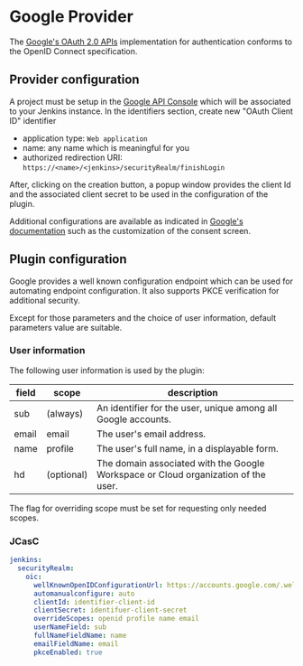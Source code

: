 # Google Provider

The [Google's OAuth 2.0 APIs][1] implementation for authentication
conforms to the OpenID Connect specification.


## Provider configuration

A project must be setup in the [Google API Console][2] which will be
associated to your Jenkins instance. In the identifiers section, create
new "OAuth Client ID" identifier

- application type: `Web application`
- name: any name which is meaningful for you
- authorized redirection URI: `https://<name>/<jenkins>/securityRealm/finishLogin`

After, clicking on the creation button, a popup window provides the
client Id and the associated client secret to be used in the
configuration of the plugin.

Additional configurations are available as indicated in [Google's documentation][1] such as the customization of the consent screen.

## Plugin configuration

Google provides a well known configuration endpoint which can be used
for automating endpoint configuration. It also supports PKCE
verification for additional security.

Except for those parameters and the choice of user information, default parameters value are suitable.

### User information

The following user information is used by the plugin:

| field | scope | description |
| ----- | ----- | ----------- |
| sub | (always) | An identifier for the user, unique among all Google accounts. |
| email | email | The user's email address. |
| name | profile | The user's full name, in a displayable form. |
| hd | (optional) | The domain associated with the Google Workspace or Cloud organization of the user. |

The flag for overriding scope must be set for requesting only needed
scopes.

### JCasC

```yaml
jenkins:
  securityRealm:
    oic:
      wellKnownOpenIDConfigurationUrl: https://accounts.google.com/.well-known/openid-configuration
      automanualconfigure: auto
      clientId: identifier-client-id
      clientSecret: identifuer-client-secret
      overrideScopes: openid profile name email
      userNameField: sub
      fullNameFieldName: name
      emailFieldName: email
      pkceEnabled: true
```

[1]: https://developers.google.com/identity/openid-connect/openid-connect
[2]: https://console.developers.google.com/
